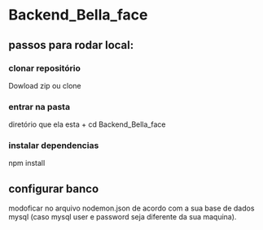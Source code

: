 # Backend_Bella_face

## passos para rodar local:

### clonar repositório 
Dowload zip ou clone

### entrar na pasta
diretório que ela esta + cd Backend_Bella_face

### instalar dependencias
npm install

## configurar banco
modoficar no arquivo nodemon.json de acordo com a sua base de dados mysql (caso mysql user e password seja diferente da sua maquina). 


